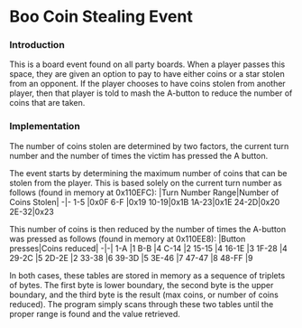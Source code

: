 # Boo Coin Stealing Event

### Introduction

This is a board event found on all party boards. When a player passes this space, they are given an option to pay to have either coins or a star stolen from an opponent. If the player chooses to have coins stolen from another player, then that player is told to mash the A-button to reduce the number of coins that are taken.

### Implementation

The number of coins stolen are determined by two factors, the current turn number and the number of times the victim has pressed the A button. 

The event starts by determining the maximum number of coins that can be stolen from the player. This is based solely on the current turn number as follows (found in memory at 0x110EFC):
|Turn Number Range|Number of Coins Stolen|
-|-
1-5	 |0x0F
6-F	 |0x19
10-19|0x1B
1A-23|0x1E
24-2D|0x20
2E-32|0x23

This number of coins is then reduced by the number of times the A-button was pressed as follows (found in memory at 0x110EE8):
|Button presses|Coins reduced|
-|-|
1-A		|1
B-B		|4
C-14	|2
15-15	|4
16-1E	|3
1F-28	|4
29-2C	|5
2D-2E	|2
33-38	|6
39-3D	|5
3E-46	|7
47-47	|8
48-FF	|9

In both cases, these tables are stored in memory as a sequence of triplets of bytes. The first byte is lower boundary, the second byte is the upper boundary, and the third byte is the result (max coins, or number of coins reduced). The program simply scans through these two tables until the proper range is found and the value retrieved.
